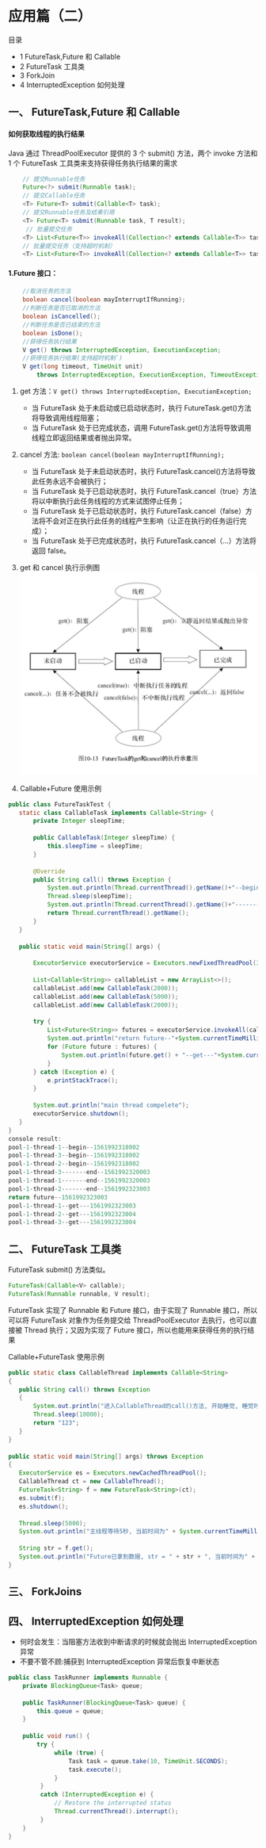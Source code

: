 # 应用篇（二）

目录

- 1 FutureTask,Future 和 Callable
- 2 FutureTask 工具类
- 3 ForkJoin
- 4 InterruptedException 如何处理

## 一、 FutureTask,Future 和 Callable

#### 如何获取线程的执行结果

Java 通过 ThreadPoolExecutor 提供的 3 个 submit() 方法，两个 invoke 方法和 1 个 FutureTask 工具类来支持获得任务执行结果的需求

```java
    // 提交Runnable任务
    Future<?> submit(Runnable task);
    // 提交Callable任务
    <T> Future<T> submit(Callable<T> task);
    // 提交Runnable任务及结果引用
    <T> Future<T> submit(Runnable task, T result);
     // 批量提交任务
    <T> List<Future<T>> invokeAll(Collection<? extends Callable<T>> tasks)throws InterruptedException;
    // 批量提交任务（支持超时机制）
    <T> List<Future<T>> invokeAll(Collection<? extends Callable<T>> tasks,long timeout, TimeUnit unit)throws  InterruptedException;
```

#### 1.Future 接口：

```java
    //取消任务的方法
    boolean cancel(boolean mayInterruptIfRunning);
    //判断任务是否已取消的方法
    boolean isCancelled();
    //判断任务是否已结束的方法
    boolean isDone();
    //获得任务执行结果
    V get() throws InterruptedException, ExecutionException;
    //获得任务执行结果(支持超时机制`)
    V get(long timeout, TimeUnit unit)
        throws InterruptedException, ExecutionException, TimeoutException;
```

1. get 方法：`V get() throws InterruptedException, ExecutionException;`
   - 当 FutureTask 处于未启动或已启动状态时，执行 FutureTask.get()方法将导致调用线程阻塞；
   - 当 FutureTask 处于已完成状态，调用 FutureTask.get()方法将导致调用线程立即返回结果或者抛出异常。
2. cancel 方法: `boolean cancel(boolean mayInterruptIfRunning);`
   - 当 FutureTask 处于未启动状态时，执行 FutureTask.cancel()方法将导致此任务永远不会被执行；
   - 当 FutureTask 处于已启动状态时，执行 FutureTask.cancel（true）方法将以中断执行此任务线程的方式来试图停止任务；
   - 当 FutureTask 处于已启动状态时，执行 FutureTask.cancel（false）方法将不会对正在执行此任务的线程产生影响（让正在执行的任务运行完成）；
   - 当 FutureTask 处于已完成状态时，执行 FutureTask.cancel（…）方法将返回 false。
3. get 和 cancel 执行示例图
   ![FutureTask的get和cancel的执行示意图](/pic/java/FutureTask_1.png)

4. Callable+Future 使用示例

```java
public class FutureTaskTest {
   static class CallableTask implements Callable<String> {
       private Integer sleepTime;

       public CallableTask(Integer sleepTime) {
           this.sleepTime = sleepTime;
       }

       @Override
       public String call() throws Exception {
           System.out.println(Thread.currentThread().getName()+"--begin--"+System.currentTimeMillis());
           Thread.sleep(sleepTime);
           System.out.println(Thread.currentThread().getName()+"-------end--"+System.currentTimeMillis());
           return Thread.currentThread().getName();
       }
   }

   public static void main(String[] args) {

       ExecutorService executorService = Executors.newFixedThreadPool(3);

       List<Callable<String>> callableList = new ArrayList<>();
       callableList.add(new CallableTask(2000));
       callableList.add(new CallableTask(5000));
       callableList.add(new CallableTask(2000));

       try {
           List<Future<String>> futures = executorService.invokeAll(callableList);
           System.out.println("return future--"+System.currentTimeMillis());
           for (Future future : futures) {
               System.out.println(future.get() + "--get---"+System.currentTimeMillis());
           }
       } catch (Exception e) {
           e.printStackTrace();
       }

       System.out.println("main thread compelete");
       executorService.shutdown();
   }
}
console result:
pool-1-thread-1--begin--1561992318002
pool-1-thread-3--begin--1561992318002
pool-1-thread-2--begin--1561992318002
pool-1-thread-3-------end--1561992320003
pool-1-thread-1-------end--1561992320003
pool-1-thread-2-------end--1561992323003
return future--1561992323003
pool-1-thread-1--get---1561992323003
pool-1-thread-2--get---1561992323004
pool-1-thread-3--get---1561992323004
```

## 二、 FutureTask 工具类

FutureTask submit() 方法类似。

```java
FutureTask(Callable<V> callable);
FutureTask(Runnable runnable, V result);
```

FutureTask 实现了 Runnable 和 Future 接口，由于实现了 Runnable 接口，所以可以将 FutureTask 对象作为任务提交给 ThreadPoolExecutor 去执行，也可以直接被 Thread 执行；又因为实现了 Future 接口，所以也能用来获得任务的执行结果

Callable+FutureTask 使用示例

```java
public static class CallableThread implements Callable<String>
{
   public String call() throws Exception
   {
       System.out.println("进入CallableThread的call()方法, 开始睡觉, 睡觉时间为" + System.currentTimeMillis());
       Thread.sleep(10000);
       return "123";
   }
}

public static void main(String[] args) throws Exception
{
   ExecutorService es = Executors.newCachedThreadPool();
   CallableThread ct = new CallableThread();
   FutureTask<String> f = new FutureTask<String>(ct);
   es.submit(f);
   es.shutdown();

   Thread.sleep(5000);
   System.out.println("主线程等待5秒, 当前时间为" + System.currentTimeMillis());

   String str = f.get();
   System.out.println("Future已拿到数据, str = " + str + ", 当前时间为" + System.currentTimeMillis());
}
```

## 三、 ForkJoins

## 四、 InterruptedException 如何处理

- 何时会发生：当阻塞方法收到中断请求的时候就会抛出 InterruptedException 异常
- 不要不管不顾:捕获到 InterruptedException 异常后恢复中断状态

```java
public class TaskRunner implements Runnable {
    private BlockingQueue<Task> queue;

    public TaskRunner(BlockingQueue<Task> queue) {
        this.queue = queue;
    }

    public void run() {
        try {
             while (true) {
                 Task task = queue.take(10, TimeUnit.SECONDS);
                 task.execute();
             }
         }
         catch (InterruptedException e) {
             // Restore the interrupted status
             Thread.currentThread().interrupt();
         }
    }
}
```
